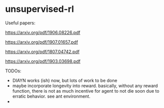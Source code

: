 # unsupervised-rl

Useful papers:

https://arxiv.org/pdf/1906.08226.pdf

https://arxiv.org/pdf/1907.01657.pdf

https://arxiv.org/pdf/1807.04742.pdf

https://arxiv.org/pdf/1903.03698.pdf


TODOs:

- DIAYN works (ish) now, but lots of work to be done
- maybe incorporate longevity into reward. basically, without any reward function, there is not as much incentive for agent to not die soon due to erratic behavior. see ant environment.
- 
